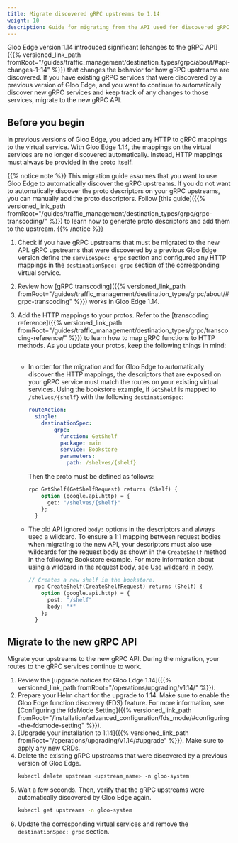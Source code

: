 ```yaml
---
title: Migrate discovered gRPC upstreams to 1.14 
weight: 10
description: Guide for migrating from the API used for discovered gRPC upstreams in Gloo Edge 1.13 and earlier to the version used in Gloo Edge 1.14
---
```


Gloo Edge version 1.14 introduced significant [changes to the gRPC API]({{% versioned_link_path fromRoot="/guides/traffic_management/destination_types/grpc/about/#api-changes-1-14" %}}) that changes the behavior for how gRPC upstreams are discovered. If you have existing gRPC services that were discovered by a previous version of Gloo Edge, and you want to continue to automatically discover new gRPC services and keep track of any changes to those services, migrate to the new gRPC API. 

## Before you begin

In previous versions of Gloo Edge, you added any HTTP to gRPC mappings to the virtual service. With Gloo Edge 1.14, the mappings on the virtual services are no longer discovered automatically. Instead, HTTP mappings must always be provided in the proto itself. 

{{% notice note %}}
This migration guide assumes that you want to use Gloo Edge to automatically discover the gRPC upstreams. If you do not want to automatically discover the proto descriptors on your gRPC upstreams, you can manually add the proto descriptors. Follow [this guide]({{% versioned_link_path fromRoot="/guides/traffic_management/destination_types/grpc/grpc-transcoding/" %}}) to learn how to generate proto descriptors and add them to the upstream. 
{{% /notice %}}

1. Check if you have gRPC upstreams that must be migrated to the new API. gRPC upstreams that were discovered by a previous Gloo Edge version define the `serviceSpec: grpc` section and configured any HTTP mappings in the `destinationSpec: grpc` section of the corresponding virtual service.
2. Review how [gRPC transcoding]({{% versioned_link_path fromRoot="/guides/traffic_management/destination_types/grpc/about/#grpc-transcoding" %}}) works in Gloo Edge 1.14. 
3. Add the HTTP mappings to your protos. Refer to the [transcoding reference]({{% versioned_link_path fromRoot="/guides/traffic_management/destination_types/grpc/transcoding-reference/" %}}) to learn how to map gRPC functions to HTTP methods. As you update your protos, keep the following things in mind: </br></br>

   * In order for the migration and for Gloo Edge to automatically discover the HTTP mappings, the descriptors that are exposed on your gRPC service must match the routes on your existing virtual services. 
     Using the bookstore example, if `GetShelf` is mapped to `/shelves/{shelf}` with the following `destinationSpec`: 
     ```yaml
     routeAction:
       single:
         destinationSpec:
             grpc:
               function: GetShelf
               package: main
               service: Bookstore
               parameters:
                 path: /shelves/{shelf}
     ```
     Then the proto must be defined as follows: 
     ```protobuf
     rpc GetShelf(GetShelfRequest) returns (Shelf) {
         option (google.api.http) = {
           get: "/shelves/{shelf}"
         };
       }
     ```
   * The old API ignored `body:` options in the descriptors and always used a wildcard. To ensure a 1:1 mapping between request bodies when migrating to the new API, your descriptors must also use wildcards for the request body as shown in the `CreateShelf` method in the following Bookstore example. For more information about using a wildcard in the request body, see [Use wildcard in body](https://cloud.google.com/endpoints/docs/grpc/transcoding#use_wildcard_in_body).
     ```protobuf
     // Creates a new shelf in the bookstore.
       rpc CreateShelf(CreateShelfRequest) returns (Shelf) {
         option (google.api.http) = {
           post: "/shelf"
           body: "*"
         };
       }
     ```

## Migrate to the new gRPC API

Migrate your upstreams to the new gRPC API. During the migration, your routes to the gRPC services continue to work. 

1. Review the [upgrade notices for Gloo Edge 1.14]({{% versioned_link_path fromRoot="/operations/upgrading/v1.14/" %}}). 
2. Prepare your Helm chart for the upgrade to 1.14. Make sure to enable the Gloo Edge function discovery (FDS) feature. For more information, see [Configuring the fdsMode Setting]({{% versioned_link_path fromRoot="/installation/advanced_configuration/fds_mode/#configuring-the-fdsmode-setting" %}}).
3. [Upgrade your installation to 1.14]({{% versioned_link_path fromRoot="/operations/upgrading/v1.14/#upgrade" %}}). Make sure to apply any new CRDs. 
4. Delete the existing gRPC upstreams that were discovered by a previous version of Gloo Edge. 
   ```sh
   kubectl delete upstream <upstream_name> -n gloo-system
   ```
5. Wait a few seconds. Then, verify that the gRPC upstreams were automatically discovered by Gloo Edge again. 
   ```sh
   kubectl get upstreams -n gloo-system
   ```
6. Update the corresponding virtual services and remove the `destinationSpec: grpc` section.
